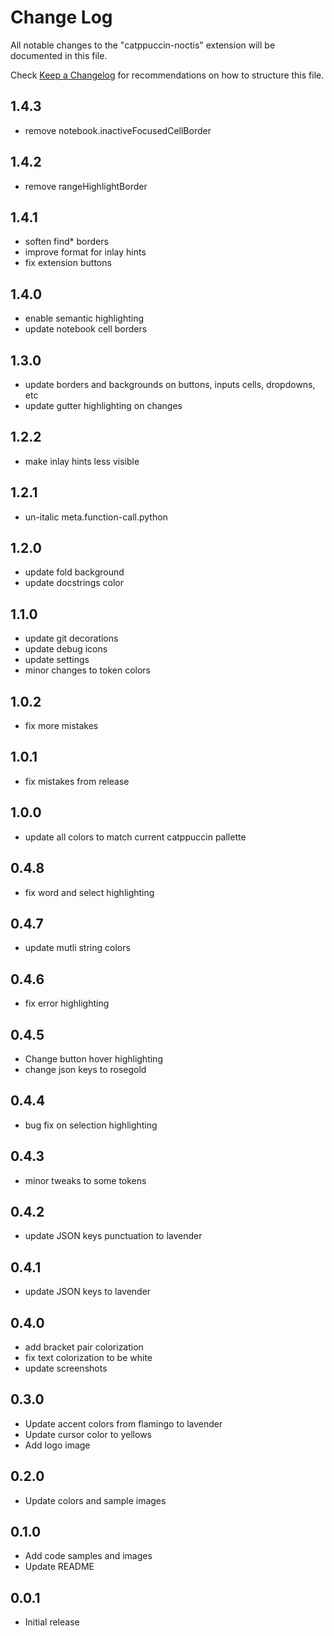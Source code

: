# Change Log

All notable changes to the "catppuccin-noctis" extension will be documented in this file.

Check [Keep a Changelog](http://keepachangelog.com/) for recommendations on how to structure this file.

## 1.4.3

- remove notebook.inactiveFocusedCellBorder

## 1.4.2

- remove rangeHighlightBorder

## 1.4.1

- soften find* borders
- improve format for inlay hints
- fix extension buttons

## 1.4.0

- enable semantic highlighting
- update notebook cell borders

## 1.3.0

- update borders and backgrounds on buttons, inputs cells, dropdowns, etc
- update gutter highlighting on changes

## 1.2.2

- make inlay hints less visible

## 1.2.1

- un-italic meta.function-call.python

## 1.2.0

- update fold background
- update docstrings color

## 1.1.0

- update git decorations
- update debug icons
- update settings
- minor changes to token colors

## 1.0.2

- fix more mistakes

## 1.0.1

- fix mistakes from release

## 1.0.0

- update all colors to match current catppuccin pallette

## 0.4.8

- fix word and select highlighting

## 0.4.7

- update mutli string colors

## 0.4.6

- fix error highlighting

## 0.4.5

- Change button hover highlighting
- change json keys to rosegold

## 0.4.4

- bug fix on selection highlighting

## 0.4.3

- minor tweaks to some tokens

## 0.4.2

- update JSON keys punctuation to lavender

## 0.4.1

- update JSON keys to lavender

## 0.4.0

- add bracket pair colorization
- fix text colorization to be white
- update screenshots

## 0.3.0

- Update accent colors from flamingo to lavender
- Update cursor color to yellows
- Add logo image

## 0.2.0

- Update colors and sample images

## 0.1.0

- Add code samples and images
- Update README

## 0.0.1

- Initial release
